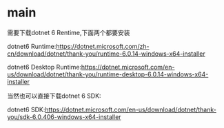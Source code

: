 # main
需要下载dotnet 6 Rentime,下面两个都要安装

dotnet6 Runtime:https://dotnet.microsoft.com/zh-cn/download/dotnet/thank-you/runtime-6.0.14-windows-x64-installer

dotnet6 Desktop Runtime:https://dotnet.microsoft.com/en-us/download/dotnet/thank-you/runtime-desktop-6.0.14-windows-x64-installer

当然也可以直接下载dotnet 6 SDK:

dotnet6 SDK:https://dotnet.microsoft.com/en-us/download/dotnet/thank-you/sdk-6.0.406-windows-x64-installer
